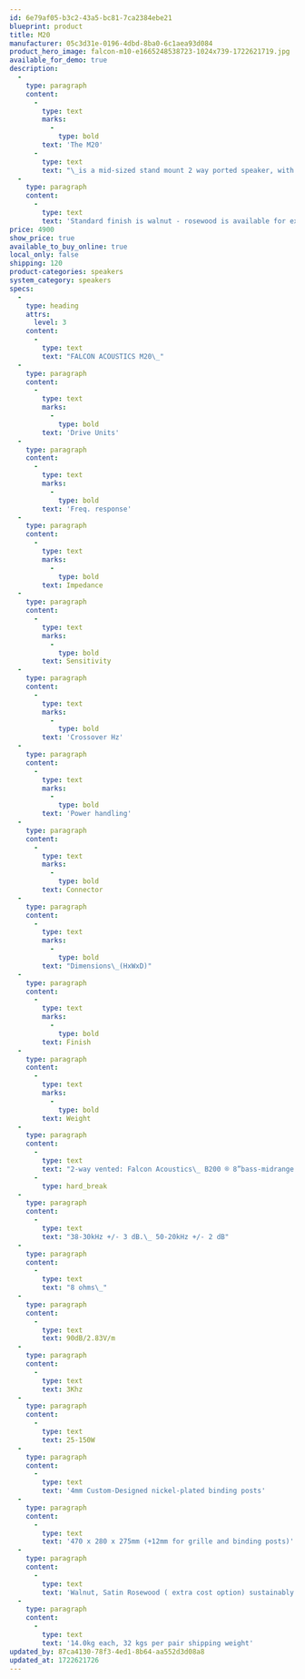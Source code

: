 ```yaml
---
id: 6e79af05-b3c2-43a5-bc81-7ca2384ebe21
blueprint: product
title: M20
manufacturer: 05c3d31e-0196-4dbd-8ba0-6c1aea93d084
product_hero_image: falcon-m10-e1665248538723-1024x739-1722621719.jpg
available_for_demo: true
description:
  -
    type: paragraph
    content:
      -
        type: text
        marks:
          -
            type: bold
        text: 'The M20'
      -
        type: text
        text: "\_is a mid-sized stand mount 2 way ported speaker, with a new Falcon B200 8” cone woofer especially selected for extended bass and accuracy of response, using the custom Falcon M Series tweeter. This combination gives good bass extension, the typical midrange accuracy for which Falcon is so well known, exceptional imaging and wide sound stage."
  -
    type: paragraph
    content:
      -
        type: text
        text: 'Standard finish is walnut - rosewood is available for extra expense'
price: 4900
show_price: true
available_to_buy_online: true
local_only: false
shipping: 120
product-categories: speakers
system_category: speakers
specs:
  -
    type: heading
    attrs:
      level: 3
    content:
      -
        type: text
        text: "FALCON ACOUSTICS M20\_"
  -
    type: paragraph
    content:
      -
        type: text
        marks:
          -
            type: bold
        text: 'Drive Units'
  -
    type: paragraph
    content:
      -
        type: text
        marks:
          -
            type: bold
        text: 'Freq. response'
  -
    type: paragraph
    content:
      -
        type: text
        marks:
          -
            type: bold
        text: Impedance
  -
    type: paragraph
    content:
      -
        type: text
        marks:
          -
            type: bold
        text: Sensitivity
  -
    type: paragraph
    content:
      -
        type: text
        marks:
          -
            type: bold
        text: 'Crossover Hz'
  -
    type: paragraph
    content:
      -
        type: text
        marks:
          -
            type: bold
        text: 'Power handling'
  -
    type: paragraph
    content:
      -
        type: text
        marks:
          -
            type: bold
        text: Connector
  -
    type: paragraph
    content:
      -
        type: text
        marks:
          -
            type: bold
        text: "Dimensions\_(HxWxD)"
  -
    type: paragraph
    content:
      -
        type: text
        marks:
          -
            type: bold
        text: Finish
  -
    type: paragraph
    content:
      -
        type: text
        marks:
          -
            type: bold
        text: Weight
  -
    type: paragraph
    content:
      -
        type: text
        text: "2-way vented: Falcon Acoustics\_ B200 ® 8”bass-midrange unit (made by and exclusive to Falcon Acoustics).\_ Custom 25mm ( 1”) soft dome tweeter with protection grille"
      -
        type: hard_break
  -
    type: paragraph
    content:
      -
        type: text
        text: "38-30kHz +/- 3 dB.\_ 50-20kHz +/- 2 dB"
  -
    type: paragraph
    content:
      -
        type: text
        text: "8 ohms\_"
  -
    type: paragraph
    content:
      -
        type: text
        text: 90dB/2.83V/m
  -
    type: paragraph
    content:
      -
        type: text
        text: 3Khz
  -
    type: paragraph
    content:
      -
        type: text
        text: 25-150W
  -
    type: paragraph
    content:
      -
        type: text
        text: '4mm Custom-Designed nickel-plated binding posts'
  -
    type: paragraph
    content:
      -
        type: text
        text: '470 x 280 x 275mm (+12mm for grille and binding posts)'
  -
    type: paragraph
    content:
      -
        type: text
        text: 'Walnut, Satin Rosewood ( extra cost option) sustainably grown real wood veneers'
  -
    type: paragraph
    content:
      -
        type: text
        text: '14.0kg each, 32 kgs per pair shipping weight'
updated_by: 87ca4130-78f3-4ed1-8b64-aa552d3d08a8
updated_at: 1722621726
---
```

